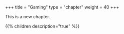+++
title = "Gaming"
type = "chapter"
weight = 40
+++


This is a new chapter.

{{% children description="true" %}}

